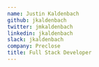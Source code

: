 ```yaml
---
name: Justin Kaldenbach
github: jkaldenbach
twitter: jmkaldenbach
linkedin: jkaldenbach
slack: jkaldenbach
company: Preclose
title: Full Stack Developer
---
```

